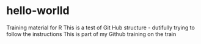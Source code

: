 # hello-worlld
Training material for R
This is a test of Git Hub structure - dutifully trying to follow the instructions
This is part of my Github training on the train
